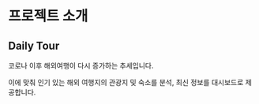 # 프로젝트 소개

## Daily Tour

코로나 이후 해외여행이 다시 증가하는 추세입니다.

이에 맞춰 인기 있는 해외 여행지의 관광지 및 숙소를 분석, 최신 정보를 대시보드로 제공합니다.
